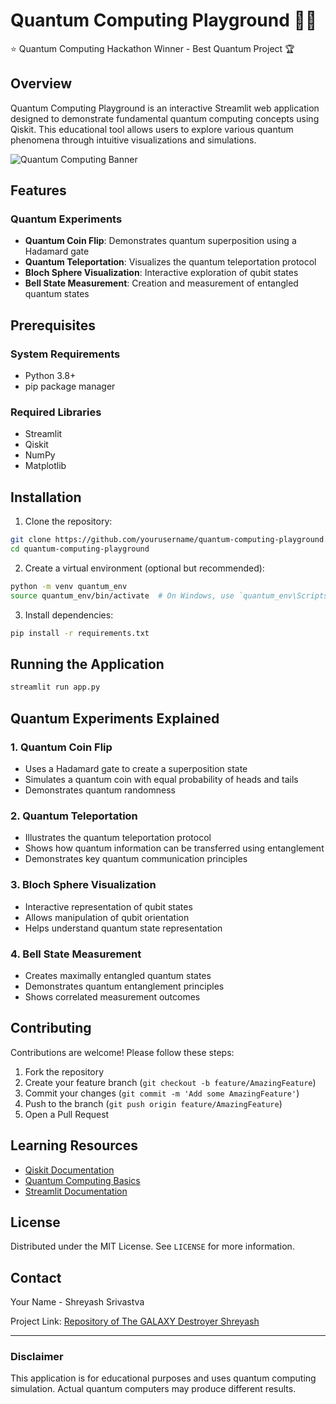 # Quantum Computing Playground 🔬🔮

⭐ Quantum Computing Hackathon Winner - Best Quantum Project 🏆

## Overview

Quantum Computing Playground is an interactive Streamlit web application designed to demonstrate fundamental quantum computing concepts using Qiskit. This educational tool allows users to explore various quantum phenomena through intuitive visualizations and simulations.

![Quantum Computing Banner](https://cdn.mos.cms.futurecdn.net/rFMm9mi8RB3hWbffaTpXSE-650-80.jpg.webp)

## Features

### Quantum Experiments
- **Quantum Coin Flip**: Demonstrates quantum superposition using a Hadamard gate
- **Quantum Teleportation**: Visualizes the quantum teleportation protocol
- **Bloch Sphere Visualization**: Interactive exploration of qubit states
- **Bell State Measurement**: Creation and measurement of entangled quantum states

## Prerequisites

### System Requirements
- Python 3.8+
- pip package manager

### Required Libraries
- Streamlit
- Qiskit
- NumPy
- Matplotlib

## Installation

1. Clone the repository:
```bash
git clone https://github.com/yourusername/quantum-computing-playground.git
cd quantum-computing-playground
```

2. Create a virtual environment (optional but recommended):
```bash
python -m venv quantum_env
source quantum_env/bin/activate  # On Windows, use `quantum_env\Scripts\activate`
```

3. Install dependencies:
```bash
pip install -r requirements.txt
```

## Running the Application

```bash
streamlit run app.py
```

## Quantum Experiments Explained

### 1. Quantum Coin Flip
- Uses a Hadamard gate to create a superposition state
- Simulates a quantum coin with equal probability of heads and tails
- Demonstrates quantum randomness

### 2. Quantum Teleportation
- Illustrates the quantum teleportation protocol
- Shows how quantum information can be transferred using entanglement
- Demonstrates key quantum communication principles

### 3. Bloch Sphere Visualization
- Interactive representation of qubit states
- Allows manipulation of qubit orientation
- Helps understand quantum state representation

### 4. Bell State Measurement
- Creates maximally entangled quantum states
- Demonstrates quantum entanglement principles
- Shows correlated measurement outcomes

## Contributing

Contributions are welcome! Please follow these steps:

1. Fork the repository
2. Create your feature branch (`git checkout -b feature/AmazingFeature`)
3. Commit your changes (`git commit -m 'Add some AmazingFeature'`)
4. Push to the branch (`git push origin feature/AmazingFeature`)
5. Open a Pull Request

## Learning Resources

- [Qiskit Documentation](https://qiskit.org/documentation/)
- [Quantum Computing Basics](https://www.ibm.com/quantum-computing/learn/what-is-quantum-computing/)
- [Streamlit Documentation](https://docs.streamlit.io/)

## License

Distributed under the MIT License. See `LICENSE` for more information.

## Contact

Your Name - Shreyash Srivastva

Project Link: [Repository of The GALAXY Destroyer Shreyash](https://github.com/shreyazh/Quant-Comp-Project.git)

---

### Disclaimer
This application is for educational purposes and uses quantum computing simulation. Actual quantum computers may produce different results.
